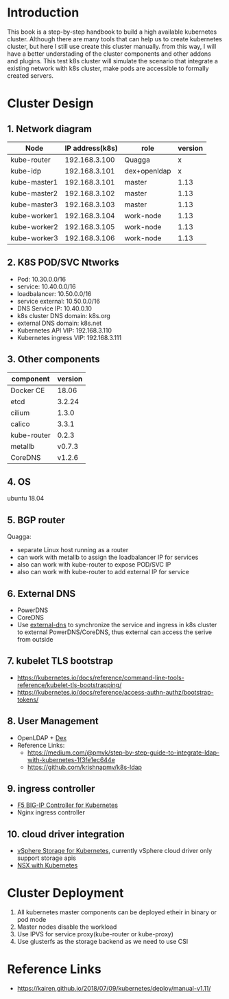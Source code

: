 # Introduction
  This book is a step-by-step handbook to build a high available kubernetes cluster. Although there are many tools that can help us to create kubernetes cluster, but here I still use create this cluster manually. from this way, I will have a better understading of the cluster components and other addons and plugins. This test k8s cluster will simulate the scenario that integrate a existing network with k8s cluster, make pods are accessible to formally created servers.


# Cluster Design

## 1.  Network diagram


 
|Node|IP address(k8s) | role| version|
|------------|----------------|------|-----|
|kube-router| 192.168.3.100|Quagga| x |
|kube-idp| 192.168.3.101|dex+openldap| x |
|kube-master1| 192.168.3.101|master| 1.13|
|kube-master2| 192.168.3.102|master| 1.13|
|kube-master3| 192.168.3.103|master| 1.13|
|kube-worker1| 192.168.3.104|work-node| 1.13|
|kube-worker2| 192.168.3.105|work-node| 1.13|
|kube-worker3| 192.168.3.106|work-node| 1.13|



## 2. K8S POD/SVC Ntworks

- Pod: 10.30.0.0/16
- service: 10.40.0.0/16
- loadbalancer: 10.50.0.0/16
- service external: 10.50.0.0/16
- DNS Service IP: 10.40.0.10
- k8s cluster DNS domain: k8s.org
- external  DNS domain: k8s.net
- Kubernetes API VIP: 192.168.3.110
- Kubernetes ingress VIP: 192.168.3.111


## 3. Other components

|component|version|
|---------|-------|
|Docker CE |18.06|
|etcd| 3.2.24|
|cilium|1.3.0|
|calico|3.3.1|
|kube-router|0.2.3|
|metallb|v0.7.3|
|CoreDNS|v1.2.6|

## 4. OS 

ubuntu 18.04 

## 5. BGP router
Quagga:  
- separate Linux host running as a router
- can work with metallb to assign the loadbalancer IP for services
- also can work with kube-router to expose POD/SVC IP
- also can work with kube-router to add external IP for service

## 6. External DNS
- PowerDNS
- CoreDNS
- Use [external-dns](https://github.com/kubernetes-incubator/external-dns) to synchronize the service and ingress in k8s cluster to external PowerDNS/CoreDNS, thus external can access the serive from outside


## 7. kubelet TLS bootstrap
- https://kubernetes.io/docs/reference/command-line-tools-reference/kubelet-tls-bootstrapping/
- https://kubernetes.io/docs/reference/access-authn-authz/bootstrap-tokens/

## 8. User Management 
- OpenLDAP + [Dex](https://github.com/dexidp/dex)
- Reference Links: 
    - https://medium.com/@pmvk/step-by-step-guide-to-integrate-ldap-with-kubernetes-1f3fe1ec644e  
    - https://github.com/krishnapmv/k8s-ldap


## 9. ingress controller
- [F5 BIG-IP Controller for Kubernetes](https://clouddocs.f5.com/products/connectors/k8s-bigip-ctlr/v1.5/)
- Nginx ingress controller

## 10. cloud driver integration
- [vSphere Storage for Kubernetes](https://vmware.github.io/vsphere-storage-for-kubernetes/documentation/index.html), currently vSphere cloud driver only support storage apis
- [NSX with Kubernetes](https://www.kovarus.com/blog/kubernetes-k8s-integration-with-vmware-nsx-t/)
# Cluster Deployment

1. All kubernetes master components can be deployed etheir in binary or pod mode
2. Master nodes disable the workload
3. Use IPVS for service proxy(kube-router or kube-proxy)
4. Use glusterfs as the storage backend as we need to use CSI




# Reference Links
- https://kairen.github.io/2018/07/09/kubernetes/deploy/manual-v1.11/
